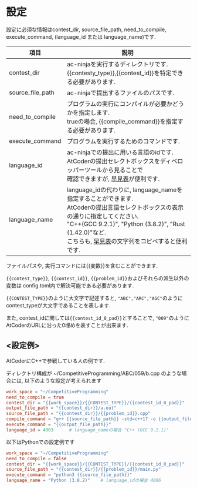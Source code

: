 # 設定

設定に必須な情報はcontest_dir, source_file_path, need_to_compile, execute_command,
(language_id または language_name)です.

| 項目 | 説明 |
| --- | --- |
| contest_dir | ac-ninjaを実行するディレクトリです.<br> {{contesty_type}},{{contest_id}}を特定できる必要があります. |
| source_file_path | ac-ninjaで提出するファイルのパスです. |
| need_to_compile | プログラムの実行にコンパイルが必要かどうかを指定します.<br> trueの場合, {{compile_command}}を指定する必要があります. |
| execute_command | プログラムを実行するためのコマンドです. |
| language_id | ac-ninjaでの提出に用いる言語のidです.<br> AtCoderの提出セレクトボックスをディベロッパーツールから見ることで<br> 確認できますが, [早見表](./LANG_ID.md)が便利です. |
| language_name | language_idの代わりに, language_nameを指定することができます.<br> AtCoderの提出言語セレクトボックスの表示の通りに指定してください.<br> \"C++(GCC 9.2.1)\", \"Python (3.8.2)\", \"Rust (1.42.0)\"など.<br> こちらも, [早見表](./LANG_ID.md)の文字列をコピペすると便利です. |

ファイルパスや, 実行コマンドには{{変数}}を含むことができます.

`{{contest_type}}`, `{{contest_id}}`, `{{problem_id}}`およびそれらの派生以外の変数は
config.toml内で解決可能である必要があります.

`{{CONTEST_TYPE}}`のように大文字で記述すると, `"ABC","ARC","AGC"`のように
contest_typeが大文字であることを表します.

また, contest_idに関しては`{{contest_id_0_pad}}`とすることで, `"009"`のように
AtCoderのURLに沿った0埋めを表すことが出来ます.

## <設定例>

AtCoderにC++で参戦している人の例です.

ディレクトリ構成が ~/CompetitiveProgramming/ABC/059/b.cpp のような場合には,
以下のような設定が考えられます

```toml
work_space = "~/CompetitiveProgramming"
need_to_compile = true
contest_dir = "{{work_space}}/{{CONTEST_TYPE}}/{{contest_id_0_pad}}"
output_file_path = "{{contest_dir}}/a.out"
source_file_path = "{{contest_dir}}/{{problem_id}}.cpp"
compile_command = "g++ {{source_file_path}} -std=c++17 -o {{output_file_path}}"
execute_command = "{{output_file_path}}"
language_id = 4003      # language_nameの場合 "C++ (GCC 9.2.1)"
```

以下はPythonでの設定例です

```toml
work_space = "~/CompetitiveProgramming"
need_to_compile = false
contest_dir = "{{work_space}}/{{CONTEST_TYPE}}/{{contest_id_0_pad}}"
source_file_path = "{{contest_dir}}/{{problem_id}}/main.py"
execute_command = "python3 {{source_file_path}}"
language_name = "Python (3.8.2)"    # language_idの場合 4006
```

